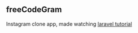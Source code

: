 ## freeCodeGram

Instagram clone app, made watching [laravel tutorial](https://www.youtube.com/watch?v=ImtZ5yENzgE)
